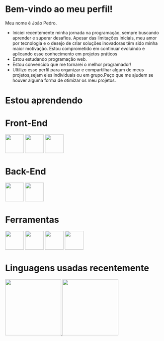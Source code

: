 <h1>Bem-vindo ao meu perfil!</h1>

Meu nome é João Pedro.

 - Iniciei recentemente minha jornada na programação, sempre buscando aprender e superar desafios. Apesar das limitações iniciais, meu amor por tecnologia e o desejo de criar soluções inovadoras têm sido minha maior motivação. Estou comprometido em continuar evoluindo e aplicando esse conhecimento em projetos práticos
 - Estou estudando programação web.
 - Estou convencido que me tornarei o melhor programador!
 - Ultilizo esse perfil para organizar e compartilhar algum de meus projetos,sejam eles individuais ou em grupo.Peço que me ajudem se houver alguma forma de otimizar os meu projetos.

<h1>Estou aprendendo</h1>
<div>
 <h1>Front-End</h1>
  <img src="https://cdn.jsdelivr.net/gh/devicons/devicon@latest/icons/html5/html5-original-wordmark.svg" width="60" height="60"/>
  <img src="https://cdn.jsdelivr.net/gh/devicons/devicon@latest/icons/css3/css3-original-wordmark.svg" width="60" height="60"/>
  <img src="https://cdn.jsdelivr.net/gh/devicons/devicon@latest/icons/javascript/javascript-original.svg" width="60" height="60"/>

 <h1>Back-End</h1>
  <img src="https://cdn.jsdelivr.net/gh/devicons/devicon@latest/icons/javascript/javascript-original.svg" width="60" height="60"/>
  <img src="https://cdn.jsdelivr.net/gh/devicons/devicon@latest/icons/nodejs/nodejs-original.svg" width="60" height="60"/>
 
 <h1>Ferramentas</h1>
  <img src="https://cdn.jsdelivr.net/gh/devicons/devicon@latest/icons/p5js/p5js-original.svg" width="60" height="60"/>
  <img src="https://github.com/user-attachments/assets/a4518a51-9995-46c7-8013-9260742b66b9" width="60" height="60"/>
  <img src="https://github.com/user-attachments/assets/595e01b9-c9c2-4446-9e79-b0efcd0a9b79" widht="60" height="60"/>
  <img src="https://img.icons8.com/?size=100&id=9OGIyU8hrxW5&format=png&color=000000" width="60" height="60" />
</div>
<h1>Linguagens usadas recentemente</h1>
<div>
<a href="https://github.com/jpmoura7">
<img loading="lazy" height="180em" src="https://github-readme-stats.vercel.app/api/top-langs/?username=jpmoura7&layout=compact&langs_count=7&theme=dracula"/>
<img loading="lazy" height="180em" src="https://github-readme-stats.vercel.app/api?username=jpmoura7&show_icons=true&theme=dracula&include_all_commits=true&count_private=true"/>
</div>
 
